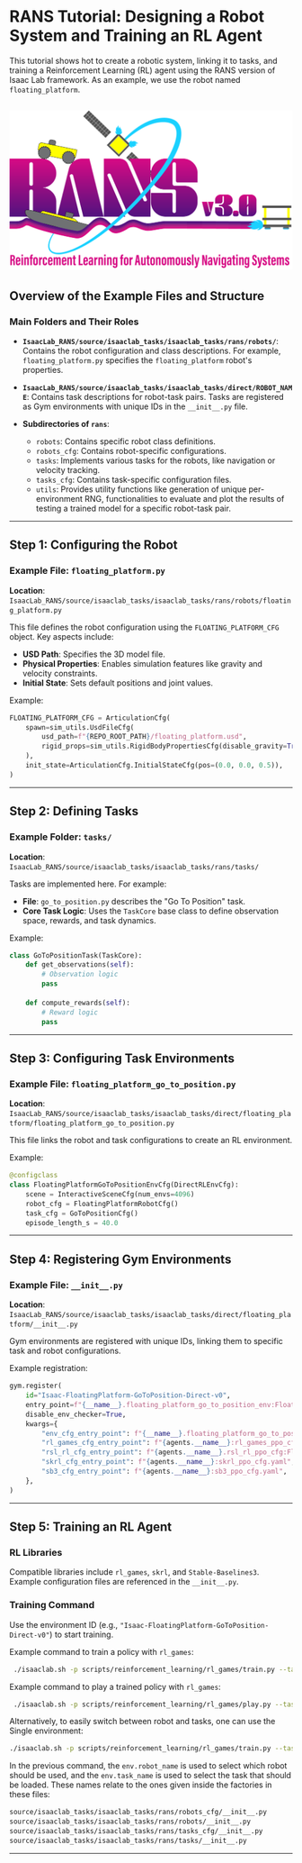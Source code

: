 # RANS Tutorial: Designing a Robot System and Training an RL Agent

This tutorial shows hot to create a robotic system, linking it to tasks, and training a Reinforcement Learning (RL) agent using the RANS version of Isaac Lab framework. As an example, we use the robot named `floating_platform`.

![](RANS_logo.png)
---

## Overview of the Example Files and Structure

### Main Folders and Their Roles
- **`IsaacLab_RANS/source/isaaclab_tasks/isaaclab_tasks/rans/robots/`**:
  Contains the robot configuration and class descriptions. For example, `floating_platform.py` specifies the `floating_platform` robot's properties.

- **`IsaacLab_RANS/source/isaaclab_tasks/isaaclab_tasks/direct/ROBOT_NAME`**:
  Contains task descriptions for robot-task pairs. Tasks are registered as Gym environments with unique IDs in the `__init__.py` file.

- **Subdirectories of `rans`**:
  - `robots`: Contains specific robot class definitions.
  - `robots_cfg`: Contains robot-specific configurations.
  - `tasks`: Implements various tasks for the robots, like navigation or velocity tracking.
  - `tasks_cfg`: Contains task-specific configuration files.
  - `utils`: Provides utility functions like generation of unique per-environment RNG, functionalities to evaluate and plot the results of testing a trained model for a specific robot-task pair.

---

## Step 1: Configuring the Robot

### Example File: `floating_platform.py`
**Location**: `IsaacLab_RANS/source/isaaclab_tasks/isaaclab_tasks/rans/robots/floating_platform.py`

This file defines the robot configuration using the `FLOATING_PLATFORM_CFG` object. Key aspects include:
- **USD Path**: Specifies the 3D model file.
- **Physical Properties**: Enables simulation features like gravity and velocity constraints.
- **Initial State**: Sets default positions and joint values.

Example:
```python
FLOATING_PLATFORM_CFG = ArticulationCfg(
    spawn=sim_utils.UsdFileCfg(
        usd_path=f"{REPO_ROOT_PATH}/floating_platform.usd",
        rigid_props=sim_utils.RigidBodyPropertiesCfg(disable_gravity=True),
    ),
    init_state=ArticulationCfg.InitialStateCfg(pos=(0.0, 0.0, 0.5)),
)
```

---

## Step 2: Defining Tasks

### Example Folder: `tasks/`
**Location**: `IsaacLab_RANS/source/isaaclab_tasks/isaaclab_tasks/rans/tasks/`

Tasks are implemented here. For example:
- **File**: `go_to_position.py` describes the "Go To Position" task.
- **Core Task Logic**: Uses the `TaskCore` base class to define observation space, rewards, and task dynamics.

Example:
```python
class GoToPositionTask(TaskCore):
    def get_observations(self):
        # Observation logic
        pass

    def compute_rewards(self):
        # Reward logic
        pass
```

---

## Step 3: Configuring Task Environments

### Example File: `floating_platform_go_to_position.py`
**Location**: `IsaacLab_RANS/source/isaaclab_tasks/isaaclab_tasks/direct/floating_platform/floating_platform_go_to_position.py`

This file links the robot and task configurations to create an RL environment.

Example:
```python
@configclass
class FloatingPlatformGoToPositionEnvCfg(DirectRLEnvCfg):
    scene = InteractiveSceneCfg(num_envs=4096)
    robot_cfg = FloatingPlatformRobotCfg()
    task_cfg = GoToPositionCfg()
    episode_length_s = 40.0
```

---

## Step 4: Registering Gym Environments

### Example File: `__init__.py`
**Location**: `IsaacLab_RANS/source/isaaclab_tasks/isaaclab_tasks/direct/floating_platform/__init__.py`

Gym environments are registered with unique IDs, linking them to specific task and robot configurations.

Example registration:
```python
gym.register(
    id="Isaac-FloatingPlatform-GoToPosition-Direct-v0",
    entry_point=f"{__name__}.floating_platform_go_to_position_env:FloatingPlatformGoToPositionEnv",
    disable_env_checker=True,
    kwargs={
        "env_cfg_entry_point": f"{__name__}.floating_platform_go_to_position_env:FloatingPlatformGoToPositionEnvCfg",
        "rl_games_cfg_entry_point": f"{agents.__name__}:rl_games_ppo_cfg.yaml",
        "rsl_rl_cfg_entry_point": f"{agents.__name__}.rsl_rl_ppo_cfg:FloatingPlatformPPORunnerCfg",
        "skrl_cfg_entry_point": f"{agents.__name__}:skrl_ppo_cfg.yaml",
        "sb3_cfg_entry_point": f"{agents.__name__}:sb3_ppo_cfg.yaml",
    },
)
```

---

## Step 5: Training an RL Agent

### RL Libraries
Compatible libraries include `rl_games`, `skrl`, and `Stable-Baselines3`. Example configuration files are referenced in the `__init__.py`.

### Training Command
Use the environment ID (e.g., `"Isaac-FloatingPlatform-GoToPosition-Direct-v0"`) to start training.

Example command to train a policy with `rl_games`:
```bash
 ./isaaclab.sh -p scripts/reinforcement_learning/rl_games/train.py --task Isaac-FloatingPlatform-GoToPosition-Direct-v0 --num_envs 4096 --headless
```

Example command to play a trained policy with `rl_games`:
```bash
 ./isaaclab.sh -p scripts/reinforcement_learning/rl_games/play.py --task Isaac-FloatingPlatform-GoToPosition-Direct-v0 --num_envs 16
```

Alternatively, to easily switch between robot and tasks, one can use the Single environment:
```bash
./isaaclab.sh -p scripts/reinforcement_learning/rl_games/train.py --task Isaac-RANS-Single-v0 --num_envs 4096 --headless env.robot_name=FloatingPlatform env.task_name=GoToPosition
```

In the previous command, the `env.robot_name` is used to select which robot should be used, and the `env.task_name` is used to select the task that should be loaded.
These names relate to the ones given inside the factories in these files:
```bash
source/isaaclab_tasks/isaaclab_tasks/rans/robots_cfg/__init__.py
source/isaaclab_tasks/isaaclab_tasks/rans/robots/__init__.py
source/isaaclab_tasks/isaaclab_tasks/rans/tasks_cfg/__init__.py
source/isaaclab_tasks/isaaclab_tasks/rans/tasks/__init__.py
```

---
